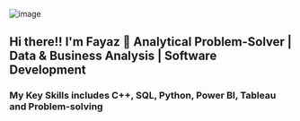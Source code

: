 ![image](https://user-images.githubusercontent.com/81766772/119702956-adb88680-be73-11eb-949c-7858e9fdafd5.png)
## Hi there!! I'm Fayaz 👋 Analytical Problem-Solver | Data & Business Analysis | Software Development
### My Key Skills includes C++, SQL, Python, Power BI, Tableau and Problem-solving
